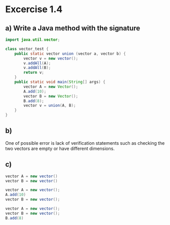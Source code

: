 # Excercise 1.4 #

## a) Write a Java method with the signature
```Java
import java.util.vector;

class vector_test {
    public static vector union (vector a, vector b) {
        vector v = new vector();
        v.addAll(A);
        v.addAll(B);
        return v;
    }
    public static void main(String[] args) {
        vector A = new Vector();
        A.add(10);
        vector B = new Vector();
        B.add(8);
        vector v = union(A, B);
    }
}
```

## b) 
One of possible error is lack of verification statements such as checking the two vectors are empty or have different dimensions.

## c)
```Java
vector A = new vector()
vector B = new vector()
```
```Java
vector A = new vector();
A.add(10)
vector B = new vector();
```
```Java
vector A = new vector();
vector B = new vector();
B.add(8)
```

        
